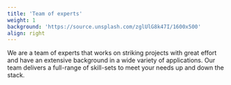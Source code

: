 ```yaml
---
title: 'Team of experts'
weight: 1
background: 'https://source.unsplash.com/zglUlG8k47I/1600x500'
align: right
---
```


We are a team of experts that works on striking projects with great effort and have an extensive background in a wide variety of applications. 
Our team delivers a full-range of skill-sets to meet your needs up and down the stack.